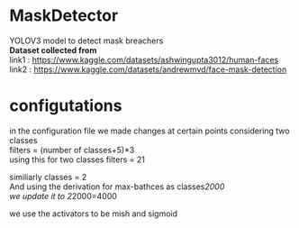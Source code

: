 # MaskDetector
YOLOV3 model to detect mask breachers <br/>
 **Dataset collected from** <br/>
link1 : https://www.kaggle.com/datasets/ashwingupta3012/human-faces
<br /> link2 : https://www.kaggle.com/datasets/andrewmvd/face-mask-detection

# configutations
in the configuration file we made changes at certain points considering two classes <br />
filters = (number of classes+5)*3 <br />
using this for two classes filters = 21 <br />

similiarly classes = 2 <br />
And using the derivation for max-bathces as classes*2000
<br /> we update it to 2*2000=4000 <br />

we use the activators to be mish and sigmoid <br />
